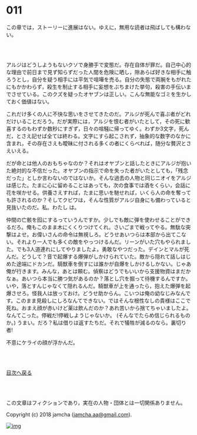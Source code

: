 # 011

この章では，ストーリーに進展はない。ゆえに，無用な読者は飛ばしても構わない。  

<br>  

<br>  

アルジはどうしようもないクソで身勝手で変態だ。存在自体が罪だ。自己中心的な理由で前日まで見ず知らずだった人間を危険に晒し，隙あらば好きな相手に触ろうとし，自分を疑う相手には平気で喧嘩を売る。自分の失態で両腕をもがれたにもかかわらず，殺生を制止する相手に妄想をぶちまけた挙句，殺害の手伝いまでさせている。このクズを疑ったオヤブンは正しい。こんな無能なゴミを生かしておく価値はない。  

これだけ多くの人に不快な思いをさせてきたのだ。アルジが死んで喜ぶ者がどれだけいることだろう。だが実際には，アルジを恨む者がいたとして，その死に歓喜するのもわずか数秒にすぎず，日々の喧騒に帰ってゆく。わずか3文字，死んだ，とさえ記せば全ては終わる。文字にすら起こされず，抽象的な数字のなかに含まれ，その存在さえも曖昧に付される多くの者にくらべれば，随分な贅沢とさえいえる。  

だが命とは他人のおもちゃなのか？それはオヤブンと話したときにアルジが抱いた絶対的な不信だった。オヤブンの指示で命を失った者がいたとしても，「残念だった」としか言わないのではないか。そんな過去の人物と同じニオイをアルジは感じた。たまに心に留めることはあっても，次の食事では酒をくらい，会話に花を咲かせる。供養さえすれば，たまに思いを馳せれば，いくら人の命を奪っても許されるのか？そしてクビワは，そんな性質がアルジ自身にも備わっていると見抜いたのだ。私。わたし は。  

仲間の亡骸を囮にするっていうんですか。少しでも敵に弾を使わせることができるだろ。俺もこのまま木にくくりつけてくれ。さいごまで戦ってやる。無駄な突撃はよせ。お偉いさんの命令は無視しろ。どうせあいつらは本部から出てこない。それより一人でも多くの敵をやっつけるんだ。リーンがいた穴もやられました。でも3人道連れにしてやりましたよ。勇敢なやつだった。デインとマルが死んだ。どうして？音で起爆する爆弾がしかけられていた。敵から隠れて話しはじめた途端にドカンだ。騎獣車を倒すには誰かが自爆をしかけるしかない。じゃあ俺が行きます。みんな，あとは頼む。偵察はどうでもいいから支援物資はまだかなぁ。あいつら本当に勝つ気があるのか？落とし穴を掘って待機するんですか。いや，落とすんじゃなくて隠れるんだ。騎獣車が上を通ったら，抱えた爆弾を起爆させろ。怪我人は放っておけ。どうせ助からん。こいつは俺の幼なじみなんです。このまま見殺しにしろなんてできない。ではそんな根性なしの貴様はここで死ね。おまえ顔が赤いけど薬は飲んだのか？あれ苦いから捨てちゃいましたよ。なんてこった。停戦だ!停戦しようじゃないか。 (そんなでたらめ信じられるものか。) うまい。だろ？私は借りは返すたちだ。それで犠牲が減るのなら。裏切り者!  

不意にケライの顔が浮かんだ。  

<br>  
<br>  

[目次へ戻る](https://github.com/jamcha-aa/OblivionReports/blob/master/README.md)  

<br>  
<br>  

この文章はフィクションであり，実在の人物・団体とは一切関係ありません。  

Copyright (c) 2018 jamcha (jamcha.aa@gmail.com).  

[![img](http://i.creativecommons.org/l/by-nc-sa/4.0/88x31.png)](http://creativecommons.org/licenses/by-nc-sa/4.0/deed)